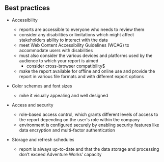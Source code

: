 ## Best practices
- Accessibility
	- reports are accessible to everyone who needs to review them
	- consider any disabilities or limitations which might affect stakeholders ability to interact with the data
	- meet Web Content Accessibility Guidelines (WCAG) to accommodate users with disabilities
	- must also consider the various devices and platforms used by the audience to which your report is aimed
		- consider cross-browser compatibility$
	- make the report available for offline and online use and provide the report in various file formats and with different export options

- Color schemes and font sizes
	- mike it visually appealing and well designed

- Access and security
	- role-based access control, which grants different levels of access to the report depending on the user's role within the company
	- environment is configured securely by enabling security features like data encryption and multi-factor authentication

- Storage and refresh schedules
	- report is always up-to-date and that the data storage and processing don’t exceed Adventure Works’ capacity